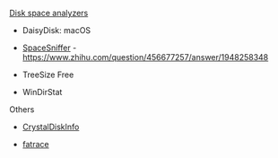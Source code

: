 [Disk space analyzers](https://en.wikipedia.org/wiki/Disk_utility#Disk_space_analyzer)

- DaisyDisk: macOS

- [SpaceSniffer](http://www.uderzo.it/main_products/space_sniffer/) - https://www.zhihu.com/question/456677257/answer/1948258348

- TreeSize Free

- WinDirStat

Others

- [CrystalDiskInfo](https://github.com/hiyohiyo/CrystalDiskInfo)

- [fatrace](https://github.com/martinpitt/fatrace)
